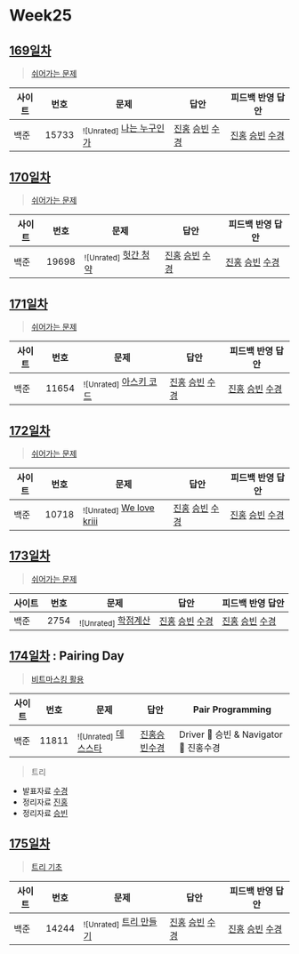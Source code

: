 # Week25

## [169일차](Day169)

> [쉬어가는 문제](https://www.acmicpc.net/group/workbook/view/9797/34271)

| 사이트 | 번호  | 문제                                                   | 답안                                                                                          | 피드백 반영 답안                                                                              |
| ------ | ----- | ------------------------------------------------------ | --------------------------------------------------------------------------------------------- | --------------------------------------------------------------------------------------------- |
| 백준   | 15733 | <sub>![Unrated]</sub> [나는 누구인가](https://www.acmicpc.net/problem/15733) | [진홍](Day169/boj15733_kjh.java) [승빈](Day169/boj15733_wsb.java) [수경](Day169/boj15733_hsk.js) | [진홍](Day169/boj15733_kjh.java) [승빈](Day169/boj15733_wsb.java) [수경](Day169/boj15733_hsk.js) |

## [170일차](Day170)

> [쉬어가는 문제](https://www.acmicpc.net/group/workbook/view/9797/34294)

| 사이트 | 번호  | 문제                                               | 답안                                                                                          | 피드백 반영 답안                                                                              |
| ------ | ----- | -------------------------------------------------- | --------------------------------------------------------------------------------------------- | --------------------------------------------------------------------------------------------- |
| 백준   | 19698 | <sub>![Unrated]</sub> [헛간 청약](https://www.acmicpc.net/problem/19698) | [진홍](Day170/boj19698_kjh.java) [승빈](Day170/boj19698_wsb.java) [수경](Day170/boj19698_hsk.js) | [진홍](Day170/boj19698_kjh.java) [승빈](Day170/boj19698_wsb.java) [수경](Day170/boj19698_hsk.js) |

## [171일차](Day171)

> [쉬어가는 문제](https://www.acmicpc.net/group/workbook/view/9797/34304)

| 사이트 | 번호  | 문제                                                 | 답안                                                                                          | 피드백 반영 답안                                                                              |
| ------ | ----- | ---------------------------------------------------- | --------------------------------------------------------------------------------------------- | --------------------------------------------------------------------------------------------- |
| 백준   | 11654 | <sub>![Unrated]</sub> [아스키 코드](https://www.acmicpc.net/problem/11654) | [진홍](Day171/boj11654_kjh.java) [승빈](Day171/boj11654_wsb.java) [수경](Day171/boj11654_hsk.js) | [진홍](Day171/boj11654_kjh.java) [승빈](Day171/boj11654_wsb.java) [수경](Day171/boj11654_hsk.js) |

## [172일차](Day172)

> [쉬어가는 문제](https://www.acmicpc.net/group/workbook/view/9797/34388)

| 사이트 | 번호  | 문제                                                   | 답안                                                                                          | 피드백 반영 답안                                                                              |
| ------ | ----- | ------------------------------------------------------ | --------------------------------------------------------------------------------------------- | --------------------------------------------------------------------------------------------- |
| 백준   | 10718 | <sub>![Unrated]</sub> [We love kriii](https://www.acmicpc.net/problem/10718) | [진홍](Day172/boj10718_kjh.java) [승빈](Day172/boj10718_wsb.java) [수경](Day172/boj10718_hsk.js) | [진홍](Day172/boj10718_kjh.java) [승빈](Day172/boj10718_wsb.java) [수경](Day172/boj10718_hsk.js) |

## [173일차](Day173)

> [쉬어가는 문제](https://www.acmicpc.net/group/workbook/view/9797/34426)

| 사이트 | 번호 | 문제                                             | 답안                                                                                       | 피드백 반영 답안                                                                           |
| ------ | ---- | ------------------------------------------------ | ------------------------------------------------------------------------------------------ | ------------------------------------------------------------------------------------------ |
| 백준   | 2754 | <sub>![Unrated]</sub> [학점계산](https://www.acmicpc.net/problem/2754) | [진홍](Day173/boj2754_kjh.java) [승빈](Day173/boj2754_wsb.java) [수경](Day173/boj2754_hsk.js) | [진홍](Day173/boj2754_kjh.java) [승빈](Day173/boj2754_wsb.java) [수경](Day173/boj2754_hsk.js) |

## [174일차](Day174) : Pairing Day

> [비트마스킹 활용](https://www.acmicpc.net/group/workbook/view/9797/34438)

| 사이트 | 번호  | 문제                                              | 답안                                          | Pair Programming                       |
| ------ | ----- | ------------------------------------------------- | --------------------------------------------- | -------------------------------------- |
| 백준   | 11811 | <sub>![Unrated]</sub> [데스스타](https://www.acmicpc.net/problem/11811) | [진홍승빈수경](Day174/boj11811_kjhwsbhsk.java) | Driver 🚗 승빈 & Navigator 🧭 진홍수경 |

> 트리

- 발표자료 [수경](reference/hsk.pdf)
- 정리자료 [진홍](reference/kjh.pdf)
- 정리자료 [승빈](reference/wsb.pdf)

## [175일차](Day175)

> [트리 기초](https://www.acmicpc.net/group/workbook/view/9797/34448)

| 사이트 | 번호  | 문제                                                 | 답안                                                                                          | 피드백 반영 답안                                                      |
| ------ | ----- | ---------------------------------------------------- | --------------------------------------------------------------------------------------------- | --------------------------------------------------------------------- |
| 백준   | 14244 | <sub>![Unrated]</sub> [트리 만들기](https://www.acmicpc.net/problem/14244) | [진홍](Day175/boj14244_kjh.java) [승빈](Day175/boj14244_wsb.java) [수경](Day175/boj14244_hsk.js) | [진홍](Day175/boj14244_kjh.java) [승빈](Day175/boj14244_wsb.java) [수경](Day175/boj14244_hsk_fb.js) |
